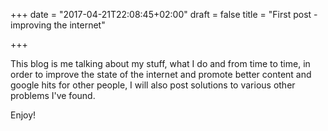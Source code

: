+++
date = "2017-04-21T22:08:45+02:00"
draft = false
title = "First post - improving the internet"

+++

This blog is me talking about my stuff, what I do and from time to time, in order to improve the state of the internet and promote better content and google hits for other people, I will also post solutions to various other problems I've found.

Enjoy!
